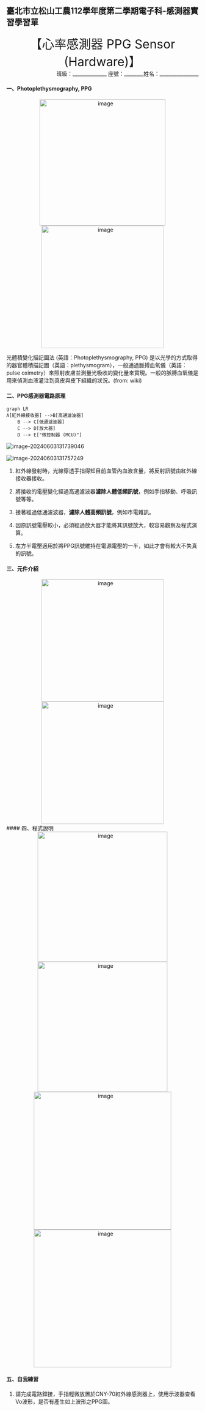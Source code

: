## 臺北市立松山工農112學年度第二學期電子科-感測器實習學習單 

<center><font size=6>【心率感測器 PPG Sensor (Hardware)】</font></center>

<div style="text-align: right">班級：______________ 座號：________姓名：________________</div>

#### 一、Photoplethysmography, PPG

<center>
<img src="assets/clip_image001.png" alt="image" width="auto" height="330"> <img src="assets/clip_image002.png" alt="image" width="auto" height="320">
</center>

光體積變化描記圖法 (英語：Photoplethysmography, PPG) 是以光學的方式取得的器官體積描記圖（英語：plethysmogram），一般通過脈搏血氧儀（英語：pulse oximetry）來照射皮膚並測量光吸收的變化量來實現。一般的脈膊血氧儀是用來偵測血液灌注到真皮與皮下組織的狀況。(from: wiki)

#### 二、PPG感測器電路原理

```mermaid
graph LR
A[紅外線接收器] -->B[高通濾波器]
    B --> C[低通濾波器]
    C --> D[放大器]
    D --> E["微控制器 (MCU)"]
```

![image-20240603131739046](assets/image-20240603131739046.png)

![image-20240603131757249](assets/image-20240603131757249.png)


1. 紅外線發射時，光線穿透手指得知目前血管內血液含量，將反射訊號由紅外線接收器接收。

2. 將接收的電壓變化經過高通濾波器**濾除人體低頻訊號**，例如手指移動、呼吸訊號等等。

3. 接著經過低通濾波器，**濾除人體高頻訊號**，例如市電雜訊。

4. 因原訊號電壓較小，必須經過放大器才能將其訊號放大，較容易觀察及程式演算。

5. 左方半電壓適用於將PPG訊號維持在電源電壓的一半，如此才會有較大不失真的訊號。

#### 三、元件介紹 
<center>
<img src="assets/clip_image004.png" alt="image" width="auto" height="320"> <img src="assets/clip_image005.png" alt="image" width="auto" height="320">
</center>
#### 四、程式說明

<center>
<img src="assets/clip_image006.png" alt="image" width="auto" height="340"> <img src="assets/clip_image007.png" alt="image" width="auto" height="340">
<img src="assets/clip_image008.png" alt="image" width="auto" height="360"> <img src="assets/clip_image009.png" alt="image" width="auto" height="360">
</center>
 

#### 五、自我練習

1. 請完成電路銲接，手指輕微放置於CNY-70紅外線感測器上，使用示波器查看Vo波形，是否有產生如上波形之PPG圖。
